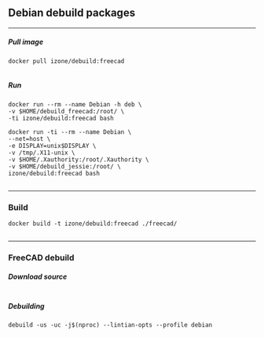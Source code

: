 ## Debian debuild packages
-----
##### Pull image
```
docker pull izone/debuild:freecad
```
```
```
##### Run
```
docker run --rm --name Debian -h deb \
-v $HOME/debuild_freecad:/root/ \
-ti izone/debuild:freecad bash
```
```
docker run -ti --rm --name Debian \
--net=host \
-e DISPLAY=unix$DISPLAY \
-v /tmp/.X11-unix \
-v $HOME/.Xauthority:/root/.Xauthority \
-v $HOME/debuild_jessie:/root/ \
izone/debuild:freecad bash
```
```
```
-----
### Build
```
docker build -t izone/debuild:freecad ./freecad/
```
```
```
-----
### FreeCAD debuild
##### Download source
```

```
##### Debuilding
```
debuild -us -uc -j$(nproc) --lintian-opts --profile debian
```
